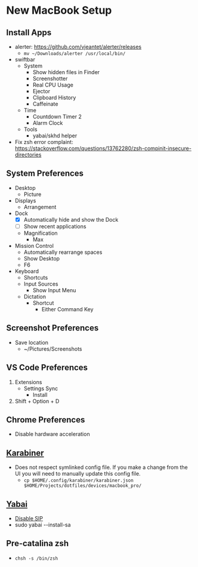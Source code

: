 # New MacBook Setup

## Install Apps

* alerter: https://github.com/vjeantet/alerter/releases
	* `mv ~/Downloads/alerter /usr/local/bin/`
* swiftbar
	* System
		* Show hidden files in Finder
		* Screenshotter
		* Real CPU Usage
		* Ejector
		* Clipboard History
		* Caffeinate
	* Time
		* Countdown Timer 2
		* Alarm Clock
	* Tools
		* yabai/skhd helper
* Fix zsh error complaint: https://stackoverflow.com/questions/13762280/zsh-compinit-insecure-directories

## System Preferences

* Desktop
	* Picture
* Displays
	* Arrangement
* Dock
	* [x] Automatically hide and show the Dock
	* [ ] Show recent applications
	* Magnification
		* Max
* Mission Control
	* Automatically rearrange spaces
	* Show Desktop
	* F6
* Keyboard
	* Shortcuts
	* Input Sources
		* Show Input Menu
	* Dictation
		* Shortcut
			* Either Command Key

## Screenshot Preferences

* Save location
	* ~/Pictures/Screenshots

## VS Code Preferences

1. Extensions
	* Settings Sync
		* Install
1. Shift + Option + D

## Chrome Preferences

* Disable hardware acceleration

## [Karabiner](https://support.wasdkeyboards.com/hc/en-us/articles/115009171728-How-do-add-native-Mac-hotkeys-to-my-keyboard-)

* Does not respect symlinked config file. If you make a change from the UI you will need to manually update this config file.
	* `cp $HOME/.config/karabiner/karabiner.json $HOME/Projects/dotfiles/devices/macbook_pro/`

## [Yabai](https://stevenlee090.github.io/yabai-skhd-wm/)

* [Disable SIP](https://github.com/koekeishiya/yabai/wiki/Disabling-System-Integrity-Protection)
* sudo yabai --install-sa

## Pre-catalina zsh

* ```chsh -s /bin/zsh```